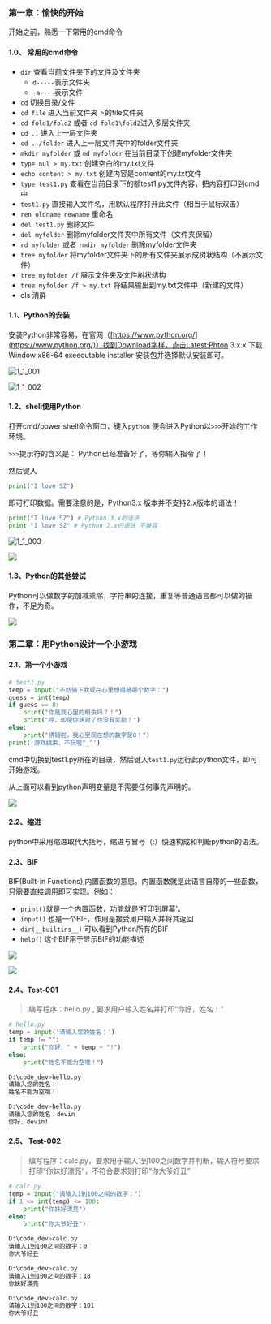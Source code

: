 ### 第一章：愉快的开始

开始之前，熟悉一下常用的cmd命令

#### 1.0、 常用的cmd命令

+ `dir` 查看当前文件夹下的文件及文件夹
  + `d-----`表示文件夹
  + `-a----`表示文件
+ `cd` 切换目录/文件
+ `cd file` 进入当前文件夹下的file文件夹
+ `cd fold1/fold2` 或者 `cd fold1\fold2`进入多层文件夹
+ `cd ..` 进入上一层文件夹
+ `cd ../folder` 进入上一层文件夹中的folder文件夹
+ `mkdir myfolder` 或 `md myfolder` 在当前目录下创建myfolder文件夹
+ `type nul > my.txt` 创建空白的my.txt文件
+ `echo content > my.txt` 创建内容是content的my.txt文件
+ `type test1.py` 查看在当前目录下的额test1.py文件内容，把内容打印到cmd中
+ `test1.py` 直接输入文件名，用默认程序打开此文件（相当于鼠标双击）
+ `ren oldname newname` 重命名
+ `del test1.py` 删除文件
+ `del myfolder` 删除myfolder文件夹中所有文件（文件夹保留）
+ `rd myfolder` 或者 `rmdir myfolder` 删除myfolder文件夹
+ `tree myfolder` 将myfolder文件夹下的所有文件夹展示成树状结构（不展示文件）
+ `tree myfolder /f` 展示文件夹及文件树状结构
+ `tree myfolder /f > my.txt` 将结果输出到my.txt文件中（新建的文件）
+ cls 清屏

#### 1.1、Python的安装

安装Python非常容易，在官网（[https://www.python.org/](https://www.python.org/)）找到Download字样，点击Latest:Phton 3.x.x 下载 Window x86-64 exeecutable installer 安装包并选择默认安装即可。

![1_1_001](./_images/1_001.jpg)

![1_1_002](./_images/1_002.jpg)

#### 1.2、shell使用Python

打开cmd/power shell命令窗口，键入`python` 便会进入Python以`>>>`开始的工作环境。

`>>>`提示符的含义是： Python已经准备好了，等你输入指令了！

然后键入

```python
print("I love SZ")
```

即可打印数据。需要注意的是，Python3.x 版本并不支持2.x版本的语法！

```python
print("I love SZ") # Python 3.x的语法
print "I love SZ" # Python 2.x的语法 不兼容
```



![1_1_003](./_images/1_003.jpg)

![](./_images/1_004.jpg)

#### 1.3、Python的其他尝试

Python可以做数字的加减乘除，字符串的连接，重复等普通语言都可以做的操作，不足为奇。

![](./_images/1_005.jpg)



### 第二章：用Python设计一个小游戏

#### 2.1、第一个小游戏

```python
# test1.py
temp = input("不妨猜下我现在心里想得是哪个数字：")
guess = int(temp)
if guess == 8:
    print("你是我心里的蛔虫吗？！")
    print("哼，即使你猜对了也没有奖励！")
else:
    print("猜错啦，我心里现在想的数字是8！")
print('游戏结束，不玩啦^_^')
```

cmd中切换到test1.py所在的目录，然后键入`test1.py`运行此python文件，即可开始游戏。

从上面可以看到python声明变量是不需要任何事先声明的。

![](./_images/2_001.jpg)

#### 2.2、缩进

python中采用缩进取代大括号，缩进与冒号（:）快速构成和判断python的语法。

#### 2.3、BIF

BIF(Built-in Functions),内置函数的意思。内置函数就是此语言自带的一些函数，只需要直接调用即可实现。例如：

+ `print()`就是一个内置函数，功能就是‘打印到屏幕’。
+ `input()` 也是一个BIF，作用是接受用户输入并将其返回
+ `dir(__builtins__)` 可以看到Python所有的BIF
+ `help()` 这个BIF用于显示BIF的功能描述

![](./_images/2_002.jpg)

![](./_images/2_003.jpg)

#### 2.4、Test-001

> 编写程序：hello.py , 要求用户输入姓名并打印“你好，姓名！”

```python
# hello.py
temp = input('请输入您的姓名：')
if temp != "":
    print("你好，" + temp + "!")
else:
    print("姓名不能为空哦！")
```

```bash
D:\code_dev>hello.py
请输入您的姓名：
姓名不能为空哦！

D:\code_dev>hello.py
请输入您的姓名：devin
你好，devin!
```

#### 2.5、 Test-002

> 编写程序：calc.py，要求用于输入1到100之间数字并判断，输入符号要求打印“你妹好漂亮”，不符合要求则打印“你大爷好丑”

```python
# calc.py
temp = input("请输入1到100之间的数字：")
if 1 <= int(temp) <= 100:
    print("你妹好漂亮")
else:
    print("你大爷好丑")
```

```bash
D:\code_dev>calc.py
请输入1到100之间的数字：0
你大爷好丑

D:\code_dev>calc.py
请输入1到100之间的数字：18
你妹好漂亮

D:\code_dev>calc.py
请输入1到100之间的数字：101
你大爷好丑
```

